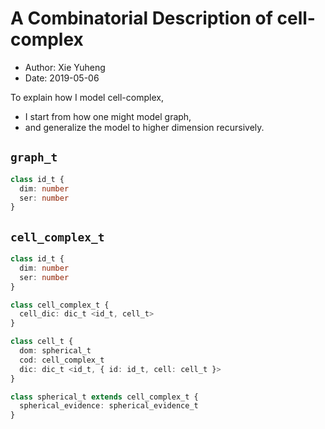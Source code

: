 # A Combinatorial Description of cell-complex

- Author: Xie Yuheng
- Date: 2019-05-06

To explain how I model cell-complex,
- I start from how one might model graph,
- and generalize the model to higher dimension recursively.

## `graph_t`

``` typescript
class id_t {
  dim: number
  ser: number
}
```

## `cell_complex_t`

``` typescript
class id_t {
  dim: number
  ser: number
}

class cell_complex_t {
  cell_dic: dic_t <id_t, cell_t>
}

class cell_t {
  dom: spherical_t
  cod: cell_complex_t
  dic: dic_t <id_t, { id: id_t, cell: cell_t }>
}

class spherical_t extends cell_complex_t {
  spherical_evidence: spherical_evidence_t
}
```
